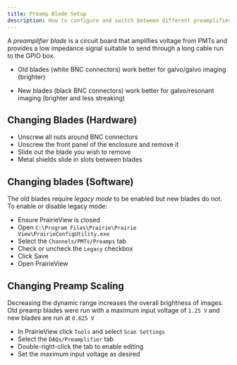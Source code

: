 ```yaml
---
title: Preamp Blade Setup
description: How to configure and switch between different preamplifier blades
---
```


A _preamplifier blade_ is a circuit board that amplifies voltage from PMTs and provides a low impedance signal suitable to send through a long cable run to the GPIO box.

* Old blades (white BNC connectors) work better for galvo/galvo imaging (brighter)

* New blades (black BNC connectors) work better for galvo/resonant imaging (brighter and less streaking)

## Changing Blades (Hardware)

* Unscrew all nuts around BNC connectors
* Unscrew the front panel of the enclosure and remove it
* Slide out the blade you wish to remove
* Metal shields slide in slots between blades

## Changing blades (Software)

The old blades require _legacy mode_ to be enabled but new blades do not. To enable or disable legacy mode:

* Ensure PrairieView is closed
* Open `C:\Program Files\Prairie\Prairie View\PrairieConfigUtility.exe`
* Select the `Channels/PMTs/Preamps` tab
* Check or uncheck the `Legacy` checkbox
* Click Save
* Open PrairieView

## Changing Preamp Scaling

Decreasing the dynamic range increases the overall brightness of images. 
Old preamp blades were run with a maximum input voltage of `1.25 V` and new blades are run at `0.625 V`

* In PrairieView click `Tools` and select `Scan Settings`
* Select the `DAQs/Preamplifier` tab
* Double-right-click the tab to enable editing
* Set the maximum input voltage as desired

